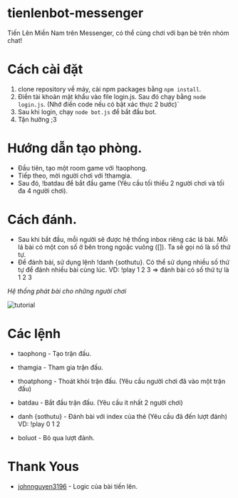 # tienlenbot-messenger

Tiến Lên Miền Nam trên Messenger, có thể cùng chơi với bạn bè trên nhóm chat!

# Cách cài đặt

1. clone repository về máy, cài npm packages bằng `npm install`.
2. Điền tài khoản mật khẩu vào file login.js. Sau đó chạy bằng `node login.js`. (Nhớ điền code nếu có bật xác thực 2 bước)`
3. Sau khi login, chạy `node bot.js` để bắt đầu bot.
4. Tận hưởng ;3

# Hướng dẫn tạo phòng.

- Đầu tiên, tạo một room game với !taophong.
- Tiếp theo, mời người chơi với !thamgia.
- Sau đó, !batdau để bắt đầu game (Yêu cầu tối thiểu 2 người chơi và tối đa 4 người chơi).

# Cách đánh.

- Sau khi bắt đầu, mỗi người sẽ được hệ thống inbox riêng các lá bài. Mỗi lá bài có một con số ở bên trong ngoặc vuông ([]). Ta sẽ gọi nó là số thứ tự.
- Để đánh bài, sử dụng lệnh !danh {sothutu}. Có thể sử dụng nhiều số thứ tự để đánh nhiều bài cùng lúc. VD: !play 1 2 3 => đánh bài có số thứ tự là 1 2 3

_Hệ thống phát bài cho những người chơi_

![tutorial](https://i.ibb.co/fDwp5D9/Capture.png)

# Các lệnh

- taophong - Tạo trận đấu.

- thamgia - Tham gia trận đấu.

- thoatphong - Thoát khỏi trận đấu. (Yêu cầu người chơi đã vào một trận đấu)

- batdau - Bắt đầu trận đấu. (Yêu cầu ít nhất 2 người chơi)

- danh {sothutu} - Đánh bài với index của thẻ (Yêu cầu đã đến lượt đánh) VD: !play 0 1 2

- boluot - Bỏ qua lượt đánh.

# Thank Yous

- [johnnguyen3196](https://github.com/johnnguyen3196/) - Logic của bài tiến lên.
